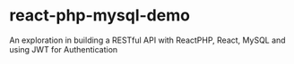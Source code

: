 # react-php-mysql-demo
An exploration in building a RESTful API with ReactPHP, React, MySQL and using JWT for Authentication
